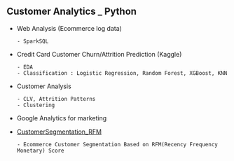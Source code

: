 
## Customer Analytics _ Python

* Web Analysis (Ecommerce log data)
      
      - SparkSQL
* Credit Card Customer Churn/Attrition Prediction (Kaggle)

      - EDA 
      - Classification : Logistic Regression, Random Forest, XGBoost, KNN
 
* Customer Analysis
  
      - CLV, Attrition Patterns
      - Clustering
* Google Analytics for marketing
* [CustomerSegmentation_RFM](https://nbviewer.jupyter.org/github/ttobaegi/Selfstudy_python/blob/main/Customer%20Analytics/CustomerSegmentation_RFM.ipynb)

      - Ecommerce Customer Segmentation Based on RFM(Recency Frequency Monetary) Score

